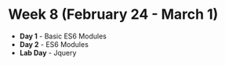 # Week 8 (February 24 - March 1)
* **Day 1** - Basic ES6 Modules
* **Day 2** - ES6 Modules
* **Lab Day** - Jquery